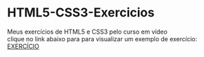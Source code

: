 # HTML5-CSS3-Exercicios
Meus exercícios de HTML5 e CSS3 pelo curso em vídeo <br>
clique no link abaixo para para visualizar um exemplo de exercício: <br>
<a href=" "> EXERCÍCIO</a>
